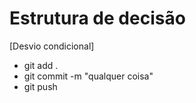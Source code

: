 # Estrutura de decisão 
 [Desvio condicional]









* git add . 
* git commit -m "qualquer coisa"
* git push 
